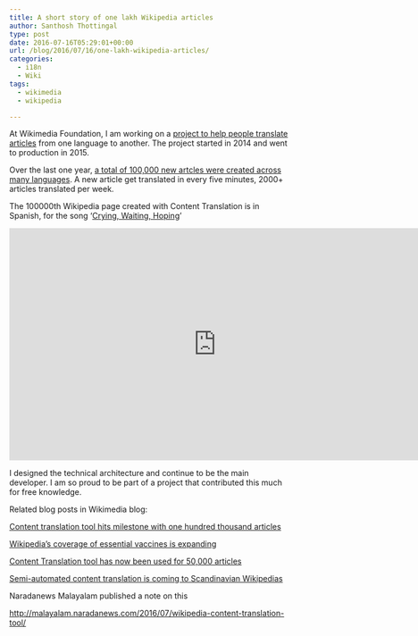 ```yaml
---
title: A short story of one lakh Wikipedia articles
author: Santhosh Thottingal
type: post
date: 2016-07-16T05:29:01+00:00
url: /blog/2016/07/16/one-lakh-wikipedia-articles/
categories:
  - i18n
  - Wiki
tags:
  - wikimedia
  - wikipedia

---
```

At Wikimedia Foundation, I am working on a [project to help people translate articles][1] from one language to another. The project started in 2014 and went to production in 2015.

Over the last one year, [a total of 100,000 new artcles were created across many languages][2]. A new article get translated in every five minutes, 2000+ articles translated per week.

The 100000th Wikipedia page created with Content Translation is in Spanish, for the song ‘[Crying, Waiting, Hoping][3]’

<iframe title="The Wikipedia Content Translation Tool reaches 100,000 translations" width="739" height="416" src="https://www.youtube.com/embed/3btQ5fpn4sA?feature=oembed" frameborder="0" allow="accelerometer; autoplay; encrypted-media; gyroscope; picture-in-picture" allowfullscreen></iframe>

I designed the technical architecture and continue to be the main developer. I am so proud to be part of a project that contributed this much for free knowledge.

Related blog posts in Wikimedia blog:

[Content translation tool hits milestone with one hundred thousand articles][2]

[Wikipedia&#8217;s coverage of essential vaccines is expanding][4]

[Content Translation tool has now been used for 50,000 articles][5]

[Semi-automated content translation is coming to Scandinavian Wikipedias][6]

Naradanews Malayalam published a note on this

http://malayalam.naradanews.com/2016/07/wikipedia-content-translation-tool/

 [1]: http://mediawiki.org/wiki/Content_translation
 [2]: https://blog.wikimedia.org/2016/07/16/content-translation-milestone/
 [3]: https://es.wikipedia.org/wiki/Crying,_Waiting,_Hoping
 [4]: https://blog.wikimedia.org/2016/03/29/wikipedias-essential-vaccines/
 [5]: https://blog.wikimedia.org/2016/01/29/content-translation-50000-articles/
 [6]: https://blog.wikimedia.org/2016/06/01/scandinavian-wikipedias-content-translation/